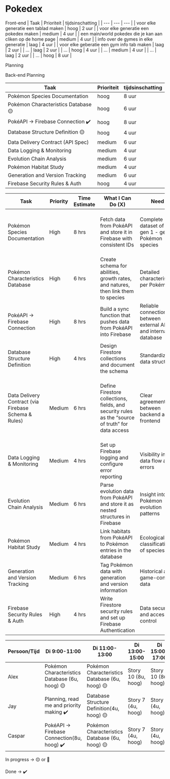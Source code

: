 # Pokedex


Front-end
| Taak | Prioriteit | tijdsinschatting |
| --- | --- | --- |
| voor elke generatie een tablad maken | hoog | 2 uur |
| voor elke generatie een pokedex maken | medium | 4 uur |
| een main/world pokedex die je kan aan cliken op de home page | medium | 4 uur |
| info over de gymes in elke generatie | laag | 4 uur |
| voor elke geberatie een gym info tab maken | laag | 2 uur |
| ... | laag | 2 uur |
| ... | hoog | 4 uur |
| ... | medium | 4 uur |
| ... | laag | 2 uur |
| ... | hoog | 8 uur |

Planning

Back-end Planning

| Taak                              | Prioriteit | tijdsinschatting |
| --------------------------------- | ---------- | ---------------- |
| Pokémon Species Documentation     | hoog       | 8 uur            |
| Pokémon Characteristics Database 🟡  | hoog       | 6 uur            |
| PokéAPI → Firebase Connection ✔️     | hoog       | 8 uur            |
| Database Structure Definition 🟡    | hoog       | 4 uur            |
| Data Delivery Contract (API Spec) | medium     | 6 uur            |
| Data Logging & Monitoring         | medium     | 4 uur            |
| Evolution Chain Analysis          | medium     | 6 uur            |
| Pokémon Habitat Study             | medium     | 4 uur            |
| Generation and Version Tracking   | medium     | 6 uur            |
| Firebase Security Rules & Auth    | hoog       | 4 uur            |

| Task                              | Priority | Time Estimate | What I Can Do (X)                                                                  | Need                                                           | Why                                                                           |
| --------------------------------- | -------- | ------------- | ---------------------------------------------------------------------------------- | -------------------------------------------------------------- | ----------------------------------------------------------------------------- |
| Pokémon Species Documentation     | High     | 8 hrs         | Fetch data from PokéAPI and store it in Firebase with consistent IDs               | Complete dataset of all gen 1 - gen 3 Pokémon species                        | The frontend can directly load species info without making separate API calls |
| Pokémon Characteristics Database  | High     | 6 hrs         | Create schema for abilities, growth rates, and natures, then link them to species  | Detailed characteristics per Pokémon                           | Needed for research features and analysis                    |
| PokéAPI → Firebase Connection     | High     | 8 hrs         | Build a sync function that pushes data from PokéAPI into Firebase                  | Reliable connection between external API and internal database | Without this connection, no base data is available                            |
| Database Structure Definition     | High     | 4 hrs         | Design Firestore collections and document the schema                               | Standardized data structure                                    | The frontend can query efficiently and display data correctly                 |
| Data Delivery Contract (via Firebase Schema & Rules) | Medium   | 6 hrs         | Define Firestore collections, fields, and security rules as the “source of truth” for data access | Clear agreements between backend and frontend                  | Ensures frontend knows exactly how to query data and prevents bugs by using Firebase as live documentation                   |
| Data Logging & Monitoring         | Medium   | 4 hrs         | Set up Firebase logging and configure error reporting                              | Visibility into data flow and errors                           | Important for debugging and ensuring system stability                         |
| Evolution Chain Analysis          | Medium   | 6 hrs         | Parse evolution data from PokéAPI and store it as nested structures in Firebase    | Insight into Pokémon evolution patterns                        | Needed to visualize Pokémon development and relationships                     |
| Pokémon Habitat Study             | Medium   | 4 hrs         | Link habitats from PokéAPI to Pokémon entries in the database                      | Ecological classification of species                           | Supports analysis and filtering based on environment                          |
| Generation and Version Tracking   | Medium   | 6 hrs         | Tag Pokémon data with generation and version information                           | Historical and game-context data                               | Useful for comparing across gens and filtering content                        |
| Firebase Security Rules & Auth    | High     | 4 hrs         | Write Firestore security rules and set up Firebase Authentication                  | Data security and access control                               | Ensures only the right users can update their own data                        |

| Persoon/Tijd | Di 9:00-11:00 | Di 11:00-13:00 | Di 13:00-15:00 | Di 15:00-17:00 | Wo 9:00-11:00 | Wo 11:00-13:00 | Wo 13:00-14:00 | Wo 15:00-17:00 | Do 9:00-11:00 | Do 11:00-13:00 | Do 13:00-15:00 | Do 15:00-17:00 |
| --- | --- | --- | --- | --- | --- | --- | --- | --- | --- | --- | --- | --- |
| Alex | Pokémon Characteristics Database (6u, hoog) 🟡 | Pokémon Characteristics Database (6u, hoog) 🟡 | Story 10 (8u, hoog) | Story 10 (8u, hoog) | Story 2 (4u, medium) | Story 2 (4u, medium) | Story 8 (4u, medium) | Story 8 (4u, medium) | Story 5 (8u, medium) | Story 5 (8u, medium) | Story 5 (8u, medium) | Story 5 (8u, medium) |
| Jay | Planning, read me and priority making ✔️ | Database Structure Definition(4u, hoog) 🟡| Story 7 (4u, hoog) | Story 7 (4u, hoog) | Story 1 (8u, hoog) | Story 1 (8u, hoog) | Story 1 (8u, hoog) | Story 1 (8u, hoog) | Story 4 (2u, laag) | Story 6 (2u, laag) | Story 9 (2u, laag) |  |
| Caspar | PokéAPI → Firebase Connection(8u, hoog) ✔️ | Pokémon Characteristics Database (6u, hoog) 🟡 | Story 7 (4u, hoog) | Story 7 (4u, hoog) | Story 1 (8u, hoog) | Story 1 (8u, hoog) | Story 1 (8u, hoog) | Story 1 (8u, hoog) | Story 4 (2u, laag) | Story 6 (2u, laag) | Story 9 (2u, laag) |  |

In progress → 🟡 or 🚧

Done → ✔️